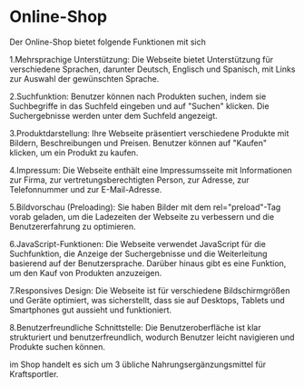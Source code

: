 # Online-Shop
Der Online-Shop bietet folgende Funktionen mit sich

1.Mehrsprachige Unterstützung: Die Webseite bietet Unterstützung für verschiedene Sprachen, darunter Deutsch, Englisch und Spanisch, mit Links zur Auswahl der gewünschten Sprache.

2.Suchfunktion: Benutzer können nach Produkten suchen, indem sie Suchbegriffe in das Suchfeld eingeben und auf "Suchen" klicken. Die Suchergebnisse werden unter dem Suchfeld angezeigt.

3.Produktdarstellung: Ihre Webseite präsentiert verschiedene Produkte mit Bildern, Beschreibungen und Preisen. Benutzer können auf "Kaufen" klicken, um ein Produkt zu kaufen.

4.Impressum: Die Webseite enthält eine Impressumsseite mit Informationen zur Firma, zur vertretungsberechtigten Person, zur Adresse, zur Telefonnummer und zur E-Mail-Adresse.

5.Bildvorschau (Preloading): Sie haben Bilder mit dem rel="preload"-Tag vorab geladen, um die Ladezeiten der Webseite zu verbessern und die Benutzererfahrung zu optimieren.

6.JavaScript-Funktionen: Die Webseite verwendet JavaScript für die Suchfunktion, die Anzeige der Suchergebnisse und die Weiterleitung basierend auf der Benutzersprache. Darüber hinaus gibt es eine Funktion, um den Kauf von Produkten anzuzeigen.

7.Responsives Design: Die Webseite ist für verschiedene Bildschirmgrößen und Geräte optimiert, was sicherstellt, dass sie auf Desktops, Tablets und Smartphones gut aussieht und funktioniert.

8.Benutzerfreundliche Schnittstelle: Die Benutzeroberfläche ist klar strukturiert und benutzerfreundlich, wodurch Benutzer leicht navigieren und Produkte suchen können.

im Shop handelt es sich um 3 übliche Nahrungsergänzungsmittel für Kraftsportler.
